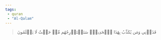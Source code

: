 ```yaml
---
tags: 
 - quran 
 - "Al-Qalam"
---
```


> فَذَرۡنِي وَمَن يُكَذِّبُ بِهَٰذَا ٱلۡحَدِيثِۖ سَنَسۡتَدۡرِجُهُم مِّنۡ حَيۡثُ لَا يَعۡلَمُونَ
